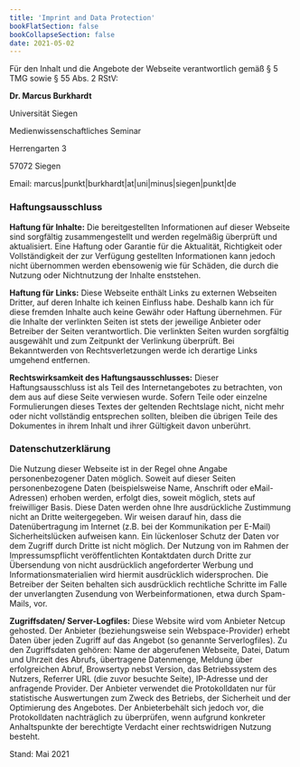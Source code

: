 ```yaml
---
title: 'Imprint and Data Protection'
bookFlatSection: false
bookCollapseSection: false
date: 2021-05-02
---
```



Für den Inhalt und die Angebote der Webseite verantwortlich gemäß § 5 TMG sowie § 55 Abs. 2 RStV:

**Dr. Marcus Burkhardt**

Universität Siegen

Medienwissenschaftliches Seminar

Herrengarten 3

57072 Siegen

Email: marcus|punkt|burkhardt|at|uni|minus|siegen|punkt|de

### Haftungsausschluss
**Haftung für Inhalte:** Die bereitgestellten Informationen auf dieser Webseite sind sorgfältig zusammengestellt und werden regelmäßig überprüft und aktualisiert. Eine Haftung oder Garantie für die Aktualität, Richtigkeit oder Vollständigkeit der zur Verfügung gestellten Informationen kann jedoch nicht übernommen werden ebensowenig wie für Schäden, die durch die Nutzung oder Nichtnutzung der Inhalte enststehen.

**Haftung für Links:** Diese Webseite enthält Links zu externen Webseiten Dritter, auf deren Inhalte ich keinen Einfluss habe. Deshalb kann ich für diese fremden Inhalte auch keine Gewähr oder Haftung übernehmen. Für die Inhalte der verlinkten Seiten ist stets der jeweilige Anbieter oder Betreiber der Seiten verantwortlich. Die verlinkten Seiten wurden sorgfältig ausgewählt und zum Zeitpunkt der Verlinkung überprüft. Bei Bekanntwerden von Rechtsverletzungen werde ich derartige Links umgehend entfernen.

**Rechtswirksamkeit des Haftungsausschlusses:** Dieser Haftungsausschluss ist als Teil des Internetangebotes zu betrachten, von dem aus auf diese Seite verwiesen wurde. Sofern Teile oder einzelne Formulierungen dieses Textes der geltenden Rechtslage nicht, nicht mehr oder nicht vollständig entsprechen sollten, bleiben die übrigen Teile des Dokumentes in ihrem Inhalt und ihrer Gültigkeit davon unberührt.


### Datenschutzerklärung
Die Nutzung dieser Webseite ist in der Regel ohne Angabe personenbezogener Daten möglich. Soweit auf dieser Seiten personenbezogene Daten (beispielsweise Name, Anschrift oder eMail-Adressen) erhoben werden, erfolgt dies, soweit möglich, stets auf freiwilliger Basis. Diese Daten werden ohne Ihre ausdrückliche Zustimmung nicht an Dritte weitergegeben. Wir weisen darauf hin, dass die Datenübertragung im Internet (z.B. bei der Kommunikation per E-Mail) Sicherheitslücken aufweisen kann. Ein lückenloser Schutz der Daten vor dem Zugriff durch Dritte ist nicht möglich. Der Nutzung von im Rahmen der Impressumspflicht veröffentlichten Kontaktdaten durch Dritte zur Übersendung von nicht ausdrücklich angeforderter Werbung und Informationsmaterialien wird hiermit ausdrücklich widersprochen. Die Betreiber der Seiten behalten sich ausdrücklich rechtliche Schritte im Falle der unverlangten Zusendung von Werbeinformationen, etwa durch Spam-Mails, vor.

**Zugriffsdaten/ Server-Logfiles:** Diese Website wird vom Anbieter Netcup gehosted. Der Anbieter (beziehungsweise sein Webspace-Provider) erhebt Daten über jeden Zugriff auf das Angebot (so genannte Serverlogfiles). Zu den Zugriffsdaten gehören: Name der abgerufenen Webseite, Datei, Datum und Uhrzeit des Abrufs, übertragene Datenmenge, Meldung über erfolgreichen Abruf, Browsertyp nebst Version, das Betriebssystem des Nutzers, Referrer URL (die zuvor besuchte Seite), IP-Adresse und der anfragende Provider. Der Anbieter verwendet die Protokolldaten nur für statistische Auswertungen zum Zweck des Betriebs, der Sicherheit und der Optimierung des Angebotes. Der Anbieterbehält sich jedoch vor, die Protokolldaten nachträglich zu überprüfen, wenn aufgrund konkreter Anhaltspunkte der berechtigte Verdacht einer rechtswidrigen Nutzung besteht.

Stand: Mai 2021